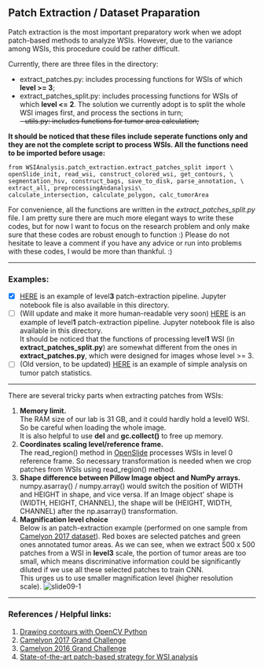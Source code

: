 ## Patch Extraction / Dataset Praparation <br>
Patch extraction is the most important preparatory work when we adopt patch-based methods to analyze WSIs. However, due to the variance among WSIs, this procedure could be rather difficult.<br>

Currently, there are three files in the directory:
- extract_patches.py: includes processing functions for WSIs of which **level >= 3**;
- extract_patches_split.py: includes processing functions for WSIs of which **level <= 2**. The solution we currently adopt is to split the whole WSI images first, and process the sections in turn;<br>
~~- utils.py: includes functions for tumor area calculation;<br>~~

**It should be noticed that these files include seperate functions only and they are not the complete script to process WSIs. All the functions need to be imported before usage:<br>**
``````
from WSIAnalysis.patch_extraction.extract_patches_split import \
openSlide_init, read_wsi, construct_colored_wsi, get_contours, \
segmentation_hsv, construct_bags, save_to_disk, parse_annotation, \
extract_all, preprocessingAndanalysis\
calculate_intersection, calculate_polygon, calc_tumorArea
``````

For convenience, all the functions are written in the *extract_patches_split.py* file. I am pretty sure there are much more elegant ways to write these codes, but for now I want to focus on the research problem and only make sure that these codes are robust enough to function :) Please do not hesitate to leave a comment if you have any advice or run into problems with these codes, I would be more than thankful. :)

----------------------------------------------------------------------------
### Examples:
- [x] [HERE](http://119.29.151.114/patch_extraction_level3example.html) is an example of level**3** patch-extraction pipeline. Jupyter notebook file is also available in this directory. 
- [ ] (Will update and make it more human-readable very soon) [HERE](http://119.29.151.114/patch_extraction_level1example.html) is an example of level**1** patch-extraction pipeline. Jupyter notebook file is also available in this directory. <br> It should be noticed that the functions of processing level**1** WSI (in **extract_patches_split.py**) are somewhat different from the ones in **extract_patches.py**, which were designed for images whose level >= 3.
- [ ] (Old version, to be updated) [HERE](http://119.29.151.114/simple_visualizationExample.html) is an example of simple analysis on tumor patch statistics.

---------------------------------------------------------------------------
There are several tricky parts when extracting patches from WSIs:
1. **Memory limit.** <br>
The RAM size of our lab is 31 GB, and it could hardly hold a level0 WSI. So be careful when loading the whole image.<br>
It is also helpful to use **del** and **gc.collect()** to free up memory.
2. **Coordinates scaling level/reference frame.** <br>
The read_region() method in [OpenSlide](http://openslide.org/api/python/) processes WSIs in level 0 reference frame. So
necessary transformation is needed when we crop patches from WSIs using read_region() method.
3. **Shape difference between Pillow Image object and NumPy arrays.** <br>
numpy.asarray() / numpy.array() would switch the position of WIDTH and HEIGHT in shape, and vice versa. 
If an Image object' shape is (WIDTH, HEIGHT, CHANNEL), the shape will be (HEIGHT, WIDTH, CHANNEL) after the np.asarray() transformation.
4. **Magnification level choice**<br>
Below is an patch-extraction example (performed on one sample from [Camelyon 2017 dataset](https://camelyon17.grand-challenge.org/data/)). Red boxes are selected patches and green ones annotated tumor areas. As we can see, when we extract 500 x 500 patches from a WSI in **level3** scale, the portion of tumor areas are too small, which means discriminative information could be significantly diluted if we use all these selected patches to train CNN. <br>This urges us to use smaller magnification level (higher resolution scale).
![slide09-1](http://119.29.151.114/images/level3_patche_extraction.jpeg)

----------------------------------------------------------------------------
### References / Helpful links:
1. [Drawing contours with OpenCV Python](https://docs.opencv.org/3.0-beta/doc/py_tutorials/py_imgproc/py_contours/py_table_of_contents_contours/py_table_of_contents_contours.html)
2. [Camelyon 2017 Grand Challenge](https://camelyon17.grand-challenge.org/)
3. [Camelyon 2016 Grand Challenge](https://camelyon16.grand-challenge.org/)
4. [State-of-the-art patch-based strategy for WSI analysis](https://arxiv.org/pdf/1504.07947.pdf)
